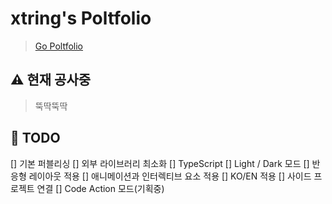 # xtring's Poltfolio

> [Go Poltfolio](https://hyun940630.github.io)

## ⚠️ 현재 공사중

> 뚝딱뚝딱

## 📗 TODO

[] 기본 퍼블리싱
[] 외부 라이브러리 최소화
[] TypeScript
[] Light / Dark 모드
[] 반응형 레이아웃 적용
[] 애니메이션과 인터렉티브 요소 적용
[] KO/EN 적용
[] 사이드 프로젝트 연결
[] Code Action 모드(기획중)
